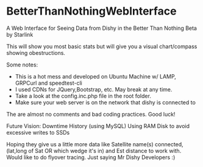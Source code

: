 # BetterThanNothingWebInterface
A Web Interface for Seeing Data from Dishy in the Better Than Nothing Beta by Starlink

This will show you most basic stats but will give you a visual chart/compass showing obestructions.

Some notes:

<ul>
  <li> This is a hot mess and developed on Ubuntu Machine w/ LAMP, GRPCurl and speedtest-cli
  <li> I used CDNs for JQuery,Bootstrap, etc. May break at any time.
  <li> Take a look at the config.inc.php file in the root folder.
  <li> Make sure your web server is on the network that dishy is connected to
</ul>

The are almost no comments and bad coding practices.
Good luck!

Future Vision:
Downtime History (using MySQL) 
Using RAM Disk to avoid excessive writes to SSDs

Hoping they give us a little more data like Satellite name(s) connected, (lat,long of Sat OR which wedge it's in) and Est distance to work with. 
Would like to do flyover tracing.
Just saying Mr Dishy Developers :)

